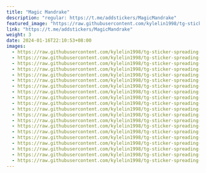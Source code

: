 ```yaml
---
title: "Magic Mandrake"
description: "regular: https://t.me/addstickers/MagicMandrake"
featured_image: "https://raw.githubusercontent.com/kylelin1998/tg-sticker-spreading-worldwide-images/main/img/4ea2a135-83f9-49e6-a8c1-0449ff14b376.jpg"
link: "https://t.me/addstickers/MagicMandrake"
weight: 3
date: 2024-01-16T22:10:53+08:00
images:
  - https://raw.githubusercontent.com/kylelin1998/tg-sticker-spreading-worldwide-images/main/img/4ea2a135-83f9-49e6-a8c1-0449ff14b376.jpg
  - https://raw.githubusercontent.com/kylelin1998/tg-sticker-spreading-worldwide-images/main/img/2711cc70-d357-46b8-ae87-68c2fb9b7862.jpg
  - https://raw.githubusercontent.com/kylelin1998/tg-sticker-spreading-worldwide-images/main/img/adef8c4e-9b3d-4354-8a1d-4d5ec5fb396e.jpg
  - https://raw.githubusercontent.com/kylelin1998/tg-sticker-spreading-worldwide-images/main/img/a7c0d1b8-473f-4aba-95a3-9a776970e591.jpg
  - https://raw.githubusercontent.com/kylelin1998/tg-sticker-spreading-worldwide-images/main/img/2f009c51-06b5-4119-a34a-b937974e91ff.jpg
  - https://raw.githubusercontent.com/kylelin1998/tg-sticker-spreading-worldwide-images/main/img/127fda06-d6e1-4289-91dd-a660ee9c678c.jpg
  - https://raw.githubusercontent.com/kylelin1998/tg-sticker-spreading-worldwide-images/main/img/85d09ebe-00fe-43c1-8827-7ad834afce44.jpg
  - https://raw.githubusercontent.com/kylelin1998/tg-sticker-spreading-worldwide-images/main/img/bfbb1ff4-ed96-41a7-9a90-6f0894617049.jpg
  - https://raw.githubusercontent.com/kylelin1998/tg-sticker-spreading-worldwide-images/main/img/d22c4f54-c311-45e3-9614-493636b4c6f6.jpg
  - https://raw.githubusercontent.com/kylelin1998/tg-sticker-spreading-worldwide-images/main/img/cdfe205b-d217-4481-9d1f-99e08abd5bb5.jpg
  - https://raw.githubusercontent.com/kylelin1998/tg-sticker-spreading-worldwide-images/main/img/e6c6bee7-e61e-41ce-8fd2-ee1ed50bbbd1.jpg
  - https://raw.githubusercontent.com/kylelin1998/tg-sticker-spreading-worldwide-images/main/img/beb04ae4-0fec-43f1-9b0e-6e625c7d08be.jpg
  - https://raw.githubusercontent.com/kylelin1998/tg-sticker-spreading-worldwide-images/main/img/603c0ecc-fdf6-4916-9b01-21120988a1fa.jpg
  - https://raw.githubusercontent.com/kylelin1998/tg-sticker-spreading-worldwide-images/main/img/fcafb385-27bf-4e62-84d8-9b5d480fe61e.jpg
  - https://raw.githubusercontent.com/kylelin1998/tg-sticker-spreading-worldwide-images/main/img/a2115b1f-1bc8-4183-b4e7-4dbac82d89a9.jpg
  - https://raw.githubusercontent.com/kylelin1998/tg-sticker-spreading-worldwide-images/main/img/2037d893-d03a-43cb-8f2a-b1f257fe0970.jpg
  - https://raw.githubusercontent.com/kylelin1998/tg-sticker-spreading-worldwide-images/main/img/d2f7e216-afe3-4a26-aa0e-6949c673fb62.jpg
  - https://raw.githubusercontent.com/kylelin1998/tg-sticker-spreading-worldwide-images/main/img/140594f6-5c4a-4501-a152-4ee3572fa3d6.jpg
  - https://raw.githubusercontent.com/kylelin1998/tg-sticker-spreading-worldwide-images/main/img/ab558a6c-3051-4fb1-8ffe-a5fd260a8fc2.jpg
  - https://raw.githubusercontent.com/kylelin1998/tg-sticker-spreading-worldwide-images/main/img/fbdc6429-7167-4e33-b9ef-863923ec6dda.jpg
---
```

